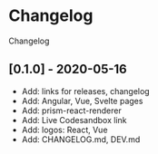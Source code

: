 # Changelog

Changelog

## [0.1.0] - 2020-05-16

- Add: links for releases, changelog
- Add: Angular, Vue, Svelte pages
- Add: prism-react-renderer
- Add: Live Codesandbox link
- Add: logos: React, Vue
- Add: CHANGELOG.md, DEV.md
